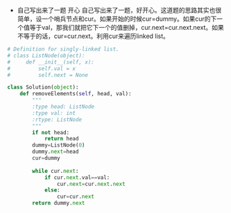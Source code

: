 - 自己写出来了一题 开心
自己写出来了一题，好开心。这道题的思路其实也很简单，设一个哨兵节点和cur。如果开始的时候cur=dummy。如果cur的下一个值等于val，那我们就把它下一个的值删掉，cur.next=cur.next.next。如果不等于的话，cur=cur.next。利用cur来遍历linked list。
```python
# Definition for singly-linked list.
# class ListNode(object):
#     def __init__(self, x):
#         self.val = x
#         self.next = None

class Solution(object):
    def removeElements(self, head, val):
        """
        :type head: ListNode
        :type val: int
        :rtype: ListNode
        """
        if not head:
            return head
        dummy=ListNode(0)
        dummy.next=head
        cur=dummy
        
        while cur.next:
            if cur.next.val==val:
                cur.next=cur.next.next
            else:
                cur=cur.next
        return dummy.next
```
